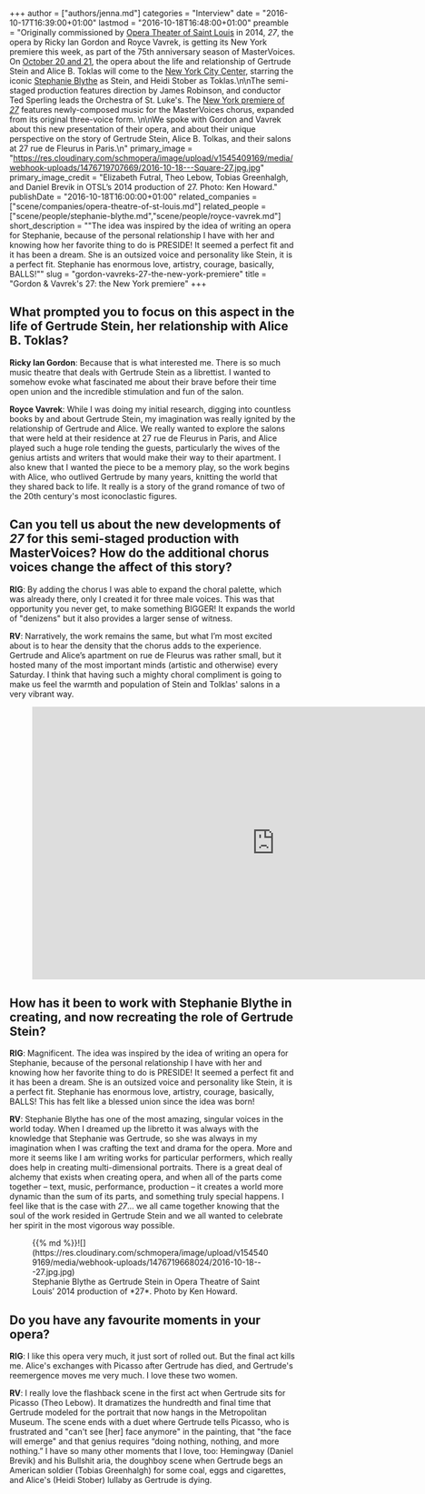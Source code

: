 +++
author = ["authors/jenna.md"]
categories = "Interview"
date = "2016-10-17T16:39:00+01:00"
lastmod = "2016-10-18T16:48:00+01:00"
preamble = "Originally commissioned by [Opera Theater of Saint Louis](/scene/companies/opera-theater-of-st-louis/) in 2014, *27*, the opera by Ricky Ian Gordon and Royce Vavrek, is getting its New York premiere this week, as part of the 75th anniversary season of MasterVoices. On [October 20 and 21](http://www.nycitycenter.org/tickets/productionNew.aspx?performanceNumber=10076#.WAT2T5MrJE4), the opera about the life and relationship of Gertrude Stein and Alice B. Toklas will come to the [New York City Center](http://www.nycitycenter.org/tickets/productionNew.aspx?performanceNumber=10076#.WAT2T5MrJE4), starring the iconic [Stephanie Blythe](/scene/people/stephanie-blythe/) as Stein, and Heidi Stober as Toklas.\n\nThe semi-staged production features direction by James Robinson, and conductor Ted Sperling leads the Orchestra of St. Luke's. The [New York premiere of *27*](http://www.nycitycenter.org/tickets/productionNew.aspx?performanceNumber=10076#.WAT2T5MrJE4) features newly-composed music for the MasterVoices chorus, expanded from its original three-voice form. \n\nWe spoke with Gordon and Vavrek about this new presentation of their opera, and about their unique perspective on the story of Gertrude Stein, Alice B. Tolkas, and their salons at 27 rue de Fleurus in Paris.\n"
primary_image = "https://res.cloudinary.com/schmopera/image/upload/v1545409169/media/webhook-uploads/1476719707669/2016-10-18---Square-27.jpg.jpg"
primary_image_credit = "Elizabeth Futral, Theo Lebow, Tobias Greenhalgh, and Daniel Brevik in OTSL’s 2014 production of 27. Photo: Ken Howard."
publishDate = "2016-10-18T16:00:00+01:00"
related_companies = ["scene/companies/opera-theatre-of-st-louis.md"]
related_people = ["scene/people/stephanie-blythe.md","scene/people/royce-vavrek.md"]
short_description = "&quot;The idea was inspired by the idea of writing an opera for Stephanie, because of the personal relationship I have with her and knowing how her favorite thing to do is PRESIDE! It seemed a perfect fit and it has been a dream. She is an outsized voice and personality like Stein, it is a perfect fit. Stephanie has enormous love, artistry, courage, basically, BALLS!&quot;"
slug = "gordon-vavreks-27-the-new-york-premiere"
title = "Gordon &amp; Vavrek&#039;s 27: the New York premiere"
+++

## What prompted you to focus on this aspect in the life of Gertrude Stein, her relationship with Alice B. Toklas?

**Ricky Ian Gordon**: Because that is what interested me. There is so much music theatre that deals with Gertrude Stein as a librettist. I wanted to somehow evoke what fascinated me about their brave before their time open union and the incredible stimulation and fun of the salon.

**Royce Vavrek**: While I was doing my initial research, digging into countless books by and about Gertrude Stein, my imagination was really ignited by the relationship of Gertrude and Alice.  We really wanted to explore the salons that were held at their residence at 27 rue de Fleurus in Paris, and Alice played such a huge role tending the guests, particularly the wives of the genius artists and writers that would make their way to their apartment.  I also knew that I wanted the piece to be a memory play, so the work begins with Alice, who outlived Gertrude by many years, knitting the world that they shared back to life.  It really is a story of the grand romance of two of the 20th century's most iconoclastic figures.

## Can you tell us about the new developments of *27* for this semi-staged production with MasterVoices? How do the additional chorus voices change the affect of this story?

**RIG**: By adding the chorus I was able to expand the choral palette, which was already there, only I created it for three male voices. This was that opportunity you never get, to make something BIGGER! It expands the world of "denizens" but it also provides a larger sense of witness. 

**RV**: Narratively, the work remains the same, but what I’m most excited about is to hear the density that the chorus adds to the experience.  Gertrude and Alice’s apartment on rue de Fleurus was rather small, but it hosted many of the most important minds (artistic and otherwise) every Saturday. I think that having such a mighty choral compliment is going to make us feel the warmth and population of Stein and Tolklas' salons in a very vibrant way.

<figure data-type="video">
<iframe width="854" height="480" src="https://www.youtube.com/embed/mt261BIAH1A" frameborder="0" allowfullscreen></iframe>
</figure>

## How has it been to work with Stephanie Blythe in creating, and now recreating the role of Gertrude Stein?

**RIG**: Magnificent. The idea was inspired by the idea of writing an opera for Stephanie, because of the personal relationship I have with her and knowing how her favorite thing to do is PRESIDE! It seemed a perfect fit and it has been a dream. She is an outsized voice and personality like Stein, it is a perfect fit. Stephanie has enormous love, artistry, courage, basically, BALLS! This has felt like a blessed union since the idea was born! 

**RV**: Stephanie Blythe has one of the most amazing, singular voices in the world today.  When I dreamed up the libretto it was always with the knowledge that Stephanie was Gertrude, so she was always in my imagination when I was crafting the text and drama for the opera.  More and more it seems like I am writing works for particular performers, which really does help in creating multi-dimensional portraits. There is a great deal of alchemy that exists when creating opera, and when all of the parts come together – text, music, performance, production – it creates a world more dynamic than the sum of its parts, and something truly special happens. I feel like that is the case with *27*… we all came together knowing that the soul of the work resided in Gertrude Stein and we all wanted to celebrate her spirit in the most vigorous way possible.

<figure data-type="image">{{% md %}}![](https://res.cloudinary.com/schmopera/image/upload/v1545409169/media/webhook-uploads/1476719668024/2016-10-18---27.jpg.jpg)
<figcaption>Stephanie Blythe as Gertrude Stein in Opera Theatre of Saint Louis’ 2014 production of *27*. Photo by Ken Howard.</figcaption>
</figure>

## Do you have any favourite moments in your opera?

**RIG**: I like this opera very much, it just sort of rolled out. But the final act kills me. Alice's exchanges with Picasso after Gertrude has died, and Gertrude's reemergence moves me very much. I love these two women. 

**RV**: I really love the flashback scene in the first act when Gertrude sits for Picasso (Theo Lebow). It dramatizes the hundredth and final time that Gertrude modeled for the portrait that now hangs in the Metropolitan Museum.  The scene ends with a duet where Gertrude tells Picasso, who is frustrated and "can't see [her] face anymore" in the painting, that "the face will emerge" and that genius requires “doing nothing, nothing, and more nothing.”  I have so many other moments that I love, too: Hemingway (Daniel Brevik) and his Bullshit aria, the doughboy scene when Gertrude begs an American soldier (Tobias Greenhalgh) for some coal, eggs and cigarettes, and Alice's (Heidi Stober) lullaby as Gertrude is dying.

